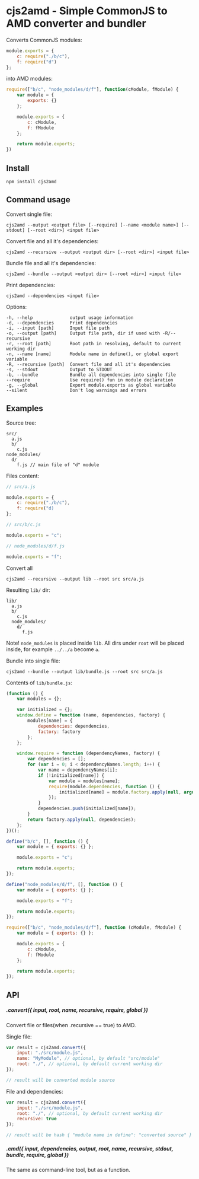 # cjs2amd - Simple CommonJS to AMD converter and bundler

Converts CommonJS modules:

```js
module.exports = {
	c: require("./b/c"),
	f: require("d")
};
```

into AMD modules:

```js
require(["b/c", "node_modules/d/f"], function(cModule, fModule) {
	var module = {
		exports: {}
	};

	module.exports = {
		c: cModule,
		f: fModule
	};

	return module.exports;
})
```

## Install

```
npm install cjs2amd
```

## Command usage

Convert single file:

```
cjs2amd --output <output file> [--require] [--name <module name>] [--stdout] [--root <dir>] <input file>
```

Convert file and all it's dependencies:

```
cjs2amd --recursive --output <output dir> [--root <dir>] <input file>
```

Bundle file and all it's dependencies:

```
cjs2amd --bundle --output <output dir> [--root <dir>] <input file>
```

Print dependencies:

```
cjs2amd --dependencies <input file>
```

Options:

```
-h, --help              output usage information
-d, --dependencies      Print dependencies
-i, --input [path]      Input file path
-o, --output [path]     Output file path, dir if used with -R/--recursive
-r, --root [path]       Root path in resolving, default to current working dir
-n, --name [name]       Module name in define(), or global export variable
-R, --recursive [path]  Convert file and all it's dependencies
-s, --stdout            Output to STDOUT
-b, --bundle            Bundle all dependencies into single file
--require               Use require() fun in module declaration
-g, --global            Export module.exports as global variable
--silent                Don't log warnings and errors
```

## Examples

Source tree:

```
src/
  a.js
  b/
    c.js
node_modules/
  d/
    f.js // main file of "d" module
```

Files content:

```js
// src/a.js

module.exports = {
	c: require("./b/c"),
	f: require("d)
};
```

```js
// src/b/c.js

module.exports = "c";
```

```js
// node_modules/d/f.js

module.exports = "f";
```

Convert all

```
cjs2amd --recursive --output lib --root src src/a.js

```

Resulting `lib/` dir:

```
lib/
  a.js
  b/
    c.js
  node_modules/
    d/
      f.js
```

Note! `node_modules` is placed inside `lib`. All dirs under `root` will be placed inside, for example `../../a` become `a`.

Bundle into single file:


```
cjs2amd --bundle --output lib/bundle.js --root src src/a.js

```

Contents of `lib/bundle.js`:

```js
(function () {
	var modules = {};

	var initialized = {};
	window.define = function (name, dependencies, factory) {
		modules[name] = {
			dependencies: dependencies,
			factory: factory
		};
	};

	window.require = function (dependencyNames, factory) {
		var dependencies = [];
		for (var i = 0; i < dependencyNames.length; i++) {
			var name = dependencyNames[i];
			if (!initialized[name]) {
				var module = modules[name];
				require(module.dependencies, function () {
					initialized[name] = module.factory.apply(null, arguments);
				});
			}
			dependencies.push(initialized[name]);
		}
		return factory.apply(null, dependencies);
	};
})();

define("b/c", [], function () {
	var module = { exports: {} };

	module.exports = "c";

	return module.exports;
});

define("node_modules/d/f", [], function () {
	var module = { exports: {} };

	module.exports = "f";

	return module.exports;
});

require(["b/c", "node_modules/d/f"], function (cModule, fModule) {
	var module = { exports: {} };

	module.exports = {
		c: cModule,
		f: fModule
	};

	return module.exports;
});
```

## API

##### .convert({ input, root, name, recursive, require, global })

Convert file or files(when .recursive == true) to AMD.

Single file:

```js
var result = cjs2amd.convert({
	input: "./src/module.js",
	name: "MyModule", // optional, by default "src/module"
	root: "./", // optional, by default current working dir
});

// result will be converted module source

```

File and dependencies:

```js
var result = cjs2amd.convert({
	input: "./src/module.js",
	root: "./", // optional, by default current working dir
	recursive: true
});

// result will be hash { "module name in define": "converted source" }

```

##### .cmd({ input, dependencies, output, root, name, recursive, stdout, bundle, require, global })

The same as command-line tool, but as a function.
